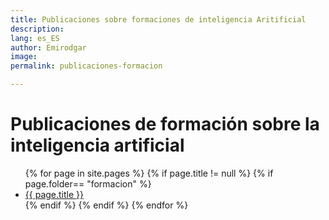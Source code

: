 ```yaml
---
title: Publicaciones sobre formaciones de inteligencia Aritificial
description: 
lang: es_ES
author: Emirodgar
image: 
permalink: publicaciones-formacion

---
```


# Publicaciones de formación sobre la inteligencia artificial

<ul>
{% for page in site.pages %}
{% if page.title != null  %}
	{% if page.folder== "formacion" %}
	  <li><a href="{{ page.url }}">{{ page.title }}</a></li>
	{% endif %}
{% endif %}
{% endfor %}
</ul>
